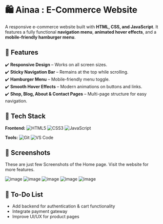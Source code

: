 # 🛍️ Ainaa : E-Commerce Website  

A responsive e-commerce website built with **HTML, CSS, and JavaScript**. It features a fully functional **navigation menu**, **animated hover effects**, and a **mobile-friendly hamburger menu**.  

## 📌 Features  
✔️ **Responsive Design** – Works on all screen sizes.  
✔️ **Sticky Navigation Bar** – Remains at the top while scrolling.  
✔️ **Hamburger Menu** – Mobile-friendly menu toggle.  
✔️ **Smooth Hover Effects** – Modern animations on buttons and links.  
✔️ **Shop, Blog, About & Contact Pages** – Multi-page structure for easy navigation.  

## 🚀 Tech Stack

**Frontend:** ![HTML5](https://img.shields.io/badge/HTML5-E34F26?style=for-the-badge&logo=html5&logoColor=white) ![CSS3](https://img.shields.io/badge/CSS3-1572B6?style=for-the-badge&logo=css3&logoColor=white) ![JavaScript](https://img.shields.io/badge/JavaScript-F7DF1E?style=for-the-badge&logo=javascript&logoColor=black)

**Tools:** ![Git](https://img.shields.io/badge/Git-F05032?style=for-the-badge&logo=git&logoColor=white) ![VS Code](https://img.shields.io/badge/VS_Code-007ACC?style=for-the-badge&logo=visual-studio-code&logoColor=white)

## 📸 Screenshots 
These are just few Screenshots of the Home page. Visit the website for more features.

![image](https://github.com/user-attachments/assets/3a5b5be0-b94f-47e4-baf8-9d3669a91ab9)
![image](https://github.com/user-attachments/assets/a53c7a28-697b-4362-97d0-bb8ca536b0b8)
![image](https://github.com/user-attachments/assets/171a533f-51fe-4828-9ab1-8729bc39ee82)
![image](https://github.com/user-attachments/assets/a3603264-a42b-4809-90f3-5c3da7fb450f)
![image](https://github.com/user-attachments/assets/2434dc2a-fde6-4593-a553-fca765bab14c)

## 📝 To-Do List
- Add backend for authentication & cart functionality 
- Integrate payment gateway  
- Improve UI/UX for product pages
